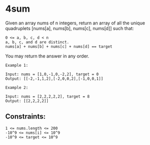 # 4sum

Given an array nums of n integers, return an array of all the unique quadruplets [nums[a], nums[b], nums[c], nums[d]] such that:
```
0 <= a, b, c, d < n
a, b, c, and d are distinct.
nums[a] + nums[b] + nums[c] + nums[d] == target
```
You may return the answer in any order.

 
```
Example 1:

Input: nums = [1,0,-1,0,-2,2], target = 0
Output: [[-2,-1,1,2],[-2,0,0,2],[-1,0,0,1]]

Example 2:

Input: nums = [2,2,2,2,2], target = 8
Output: [[2,2,2,2]]
``` 

## Constraints:
```
1 <= nums.length <= 200
-10^9 <= nums[i] <= 10^9
-10^9 <= target <= 10^9
```
